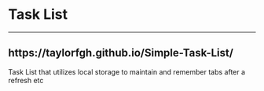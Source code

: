 <H1>Task List</H1>
<hr>
<H2>https://taylorfgh.github.io/Simple-Task-List/</H2>

Task List that utilizes local storage to maintain and remember tabs after a refresh etc
